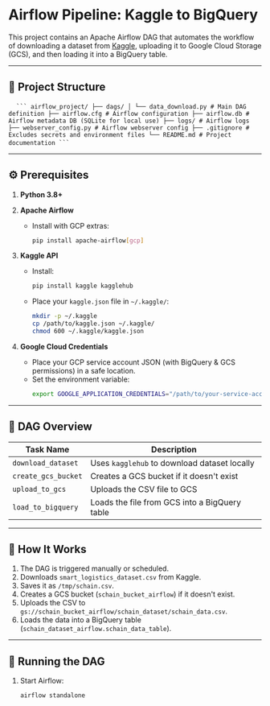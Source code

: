 # Airflow Pipeline: Kaggle to BigQuery

This project contains an Apache Airflow DAG that automates the workflow of downloading a dataset from [Kaggle](https://www.kaggle.com/datasets/ziya07/smart-logistics-supply-chain-dataset), uploading it to Google Cloud Storage (GCS), and then loading it into a BigQuery table.

---

## 📁 Project Structure

<pre> <code> ``` airflow_project/ ├── dags/ │ └── data_download.py # Main DAG definition ├── airflow.cfg # Airflow configuration ├── airflow.db # Airflow metadata DB (SQLite for local use) ├── logs/ # Airflow logs ├── webserver_config.py # Airflow webserver config ├── .gitignore # Excludes secrets and environment files └── README.md # Project documentation ``` </code> </pre>


---

## ⚙️ Prerequisites

1. **Python 3.8+**
2. **Apache Airflow**
   - Install with GCP extras:
     ```bash
     pip install apache-airflow[gcp]
     ```
3. **Kaggle API**
   - Install:
     ```bash
     pip install kaggle kagglehub
     ```
   - Place your `kaggle.json` file in `~/.kaggle/`:
     ```bash
     mkdir -p ~/.kaggle
     cp /path/to/kaggle.json ~/.kaggle/
     chmod 600 ~/.kaggle/kaggle.json
     ```

4. **Google Cloud Credentials**
   - Place your GCP service account JSON (with BigQuery & GCS permissions) in a safe location.
   - Set the environment variable:
     ```bash
     export GOOGLE_APPLICATION_CREDENTIALS="/path/to/your-service-account.json"
     ```

---

## 🚀 DAG Overview

| Task Name          | Description |
|--------------------|-------------|
| `download_dataset` | Uses `kagglehub` to download dataset locally |
| `create_gcs_bucket`| Creates a GCS bucket if it doesn't exist |
| `upload_to_gcs`    | Uploads the CSV file to GCS |
| `load_to_bigquery` | Loads the file from GCS into a BigQuery table |

---

## 🧠 How It Works

1. The DAG is triggered manually or scheduled.
2. Downloads `smart_logistics_dataset.csv` from Kaggle.
3. Saves it as `/tmp/schain.csv`.
4. Creates a GCS bucket (`schain_bucket_airflow`) if it doesn't exist.
5. Uploads the CSV to `gs://schain_bucket_airflow/schain_dataset/schain_data.csv`.
6. Loads the data into a BigQuery table (`schain_dataset_airflow.schain_data_table`).

---

## 📅 Running the DAG

1. Start Airflow:
   ```bash
   airflow standalone
